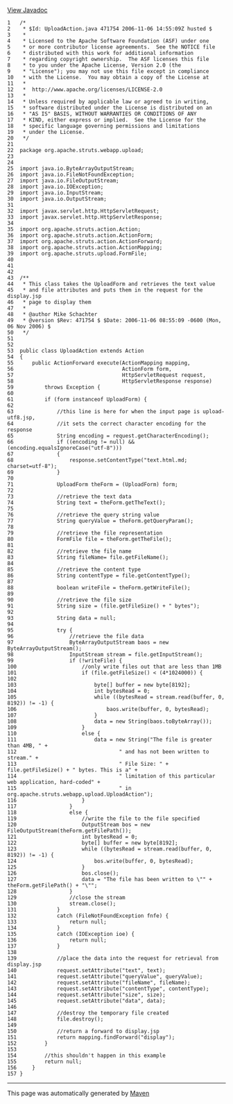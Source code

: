 [View Javadoc](../../../../../../apidocs/org/apache/struts/webapp/upload/UploadAction.html.md)


    1   /*
    2    * $Id: UploadAction.java 471754 2006-11-06 14:55:09Z husted $
    3    *
    4    * Licensed to the Apache Software Foundation (ASF) under one
    5    * or more contributor license agreements.  See the NOTICE file
    6    * distributed with this work for additional information
    7    * regarding copyright ownership.  The ASF licenses this file
    8    * to you under the Apache License, Version 2.0 (the
    9    * "License"); you may not use this file except in compliance
    10   * with the License.  You may obtain a copy of the License at
    11   *
    12   *  http://www.apache.org/licenses/LICENSE-2.0
    13   *
    14   * Unless required by applicable law or agreed to in writing,
    15   * software distributed under the License is distributed on an
    16   * "AS IS" BASIS, WITHOUT WARRANTIES OR CONDITIONS OF ANY
    17   * KIND, either express or implied.  See the License for the
    18   * specific language governing permissions and limitations
    19   * under the License.
    20   */
    21  
    22  package org.apache.struts.webapp.upload;
    23  
    24  
    25  import java.io.ByteArrayOutputStream;
    26  import java.io.FileNotFoundException;
    27  import java.io.FileOutputStream;
    28  import java.io.IOException;
    29  import java.io.InputStream;
    30  import java.io.OutputStream;
    31  
    32  import javax.servlet.http.HttpServletRequest;
    33  import javax.servlet.http.HttpServletResponse;
    34  
    35  import org.apache.struts.action.Action;
    36  import org.apache.struts.action.ActionForm;
    37  import org.apache.struts.action.ActionForward;
    38  import org.apache.struts.action.ActionMapping;
    39  import org.apache.struts.upload.FormFile;
    40  
    41  
    42  
    43  /**
    44   * This class takes the UploadForm and retrieves the text value
    45   * and file attributes and puts them in the request for the display.jsp
    46   * page to display them
    47   *
    48   * @author Mike Schachter
    49   * @version $Rev: 471754 $ $Date: 2006-11-06 08:55:09 -0600 (Mon, 06 Nov 2006) $
    50   */
    51  
    52  
    53  public class UploadAction extends Action
    54  {
    55      public ActionForward execute(ActionMapping mapping,
    56                                   ActionForm form,
    57                                   HttpServletRequest request,
    58                                   HttpServletResponse response)
    59          throws Exception {
    60  
    61          if (form instanceof UploadForm) {
    62  
    63              //this line is here for when the input page is upload-utf8.jsp,
    64              //it sets the correct character encoding for the response
    65              String encoding = request.getCharacterEncoding();
    66              if ((encoding != null) && (encoding.equalsIgnoreCase("utf-8")))
    67              {
    68                  response.setContentType("text.html.md; charset=utf-8");
    69              }
    70  
    71              UploadForm theForm = (UploadForm) form;
    72  
    73              //retrieve the text data
    74              String text = theForm.getTheText();
    75  
    76              //retrieve the query string value
    77              String queryValue = theForm.getQueryParam();
    78  
    79              //retrieve the file representation
    80              FormFile file = theForm.getTheFile();
    81  
    82              //retrieve the file name
    83              String fileName= file.getFileName();
    84  
    85              //retrieve the content type
    86              String contentType = file.getContentType();
    87  
    88              boolean writeFile = theForm.getWriteFile();
    89  
    90              //retrieve the file size
    91              String size = (file.getFileSize() + " bytes");
    92  
    93              String data = null;
    94  
    95              try {
    96                  //retrieve the file data
    97                  ByteArrayOutputStream baos = new ByteArrayOutputStream();
    98                  InputStream stream = file.getInputStream();
    99                  if (!writeFile) {
    100                     //only write files out that are less than 1MB
    101                     if (file.getFileSize() < (4*1024000)) {
    102 
    103                         byte[] buffer = new byte[8192];
    104                         int bytesRead = 0;
    105                         while ((bytesRead = stream.read(buffer, 0, 8192)) != -1) {
    106                             baos.write(buffer, 0, bytesRead);
    107                         }
    108                         data = new String(baos.toByteArray());
    109                     }
    110                     else {
    111                         data = new String("The file is greater than 4MB, " +
    112                                 " and has not been written to stream." +
    113                                 " File Size: " + file.getFileSize() + " bytes. This is a" +
    114                                 " limitation of this particular web application, hard-coded" +
    115                                 " in org.apache.struts.webapp.upload.UploadAction");
    116                     }
    117                 }
    118                 else {
    119                     //write the file to the file specified
    120                     OutputStream bos = new FileOutputStream(theForm.getFilePath());
    121                     int bytesRead = 0;
    122                     byte[] buffer = new byte[8192];
    123                     while ((bytesRead = stream.read(buffer, 0, 8192)) != -1) {
    124                         bos.write(buffer, 0, bytesRead);
    125                     }
    126                     bos.close();
    127                     data = "The file has been written to \"" + theForm.getFilePath() + "\"";
    128                 }
    129                 //close the stream
    130                 stream.close();
    131             }
    132             catch (FileNotFoundException fnfe) {
    133                 return null;
    134             }
    135             catch (IOException ioe) {
    136                 return null;
    137             }
    138 
    139             //place the data into the request for retrieval from display.jsp
    140             request.setAttribute("text", text);
    141             request.setAttribute("queryValue", queryValue);
    142             request.setAttribute("fileName", fileName);
    143             request.setAttribute("contentType", contentType);
    144             request.setAttribute("size", size);
    145             request.setAttribute("data", data);
    146 
    147             //destroy the temporary file created
    148             file.destroy();
    149 
    150             //return a forward to display.jsp
    151             return mapping.findForward("display");
    152         }
    153 
    154         //this shouldn't happen in this example
    155         return null;
    156     }
    157 }

------------------------------------------------------------------------

This page was automatically generated by [Maven](http://maven.apache.org/)
